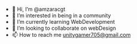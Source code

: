 - 👋 Hi, I’m @amzaracgt
- 👀 I’m interested in being in a community
- 🌱 I’m currently learning WebDevelopment
- 💞️ I’m looking to collaborate on webDesign
- 📫 How to reach me unitygamer705@gmail.com

<!---
amzaracgt/amzaracgt is a ✨ special ✨ repository because its `README.md` (this file) appears on your GitHub profile.
You can click the Preview link to take a look at your changes.
--->
